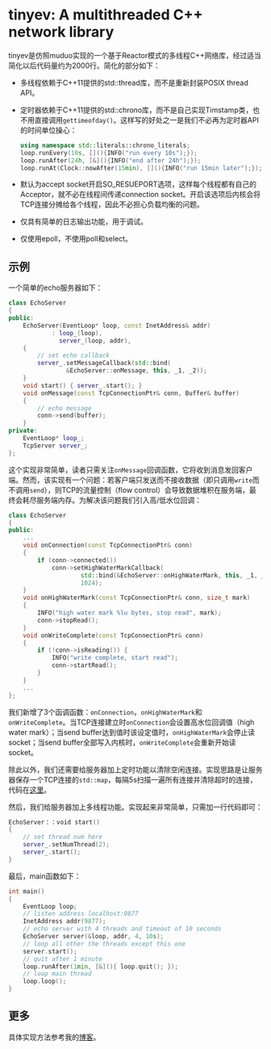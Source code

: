 # tinyev: A multithreaded C++ network library

tinyev是仿照muduo实现的一个基于Reactor模式的多线程C++网络库，经过适当简化以后代码量约为2000行。简化的部分如下：

- 多线程依赖于C++11提供的std::thread库，而不是重新封装POSIX thread API。

- 定时器依赖于C++11提供的std::chrono库，而不是自己实现Timstamp类，也不用直接调用`gettimeofday()`。这样写的好处之一是我们不必再为定时器API的时间单位操心：

  ```c++
  using namespace std::literals::chrono_literals;
  loop.runEvery(10s, [](){INFO("run every 10s");});
  loop.runAfter(24h, [&](){INFO("end after 24h");});
  loop.runAt(Clock::nowAfter(15min), [](){INFO("run 15min later");});
  ```

- 默认为accept socket开启SO_RESUEPORT选项，这样每个线程都有自己的Acceptor，就不必在线程间传递connection socket。开启该选项后内核会将TCP连接分摊给各个线程，因此不必担心负载均衡的问题。

- 仅具有简单的日志输出功能，用于调试。

- 仅使用epoll，不使用poll和select。

## 示例

一个简单的echo服务器如下：

```C++
class EchoServer
{
public:
	EchoServer(EventLoop* loop, const InetAddress& addr)
			: loop_(loop),
			  server_(loop, addr),
	{
        // set echo callback
		server_.setMessageCallback(std::bind(
				&EchoServer::onMessage, this, _1, _2));
	}
	void start() { server_.start(); }
	void onMessage(const TcpConnectionPtr& conn, Buffer& buffer)
	{
        // echo message
		conn->send(buffer);
	}
private:
	EventLoop* loop_;
	TcpServer server_;
};
```

这个实现非常简单，读者只需关注`onMessage`回调函数，它将收到消息发回客户端。然而，该实现有一个问题：若客户端只发送而不接收数据（即只调用`write`而不调用`send`），则TCP的流量控制（flow control）会导致数据堆积在服务端，最终会耗尽服务端内存。为解决该问题我们引入高/低水位回调：

```c++
class EchoServer
{
public:
    ...
    void onConnection(const TcpConnectionPtr& conn)
	{
		if (conn->connected())
            conn->setHighWaterMarkCallback(
                    std::bind(&EchoServer::onHighWaterMark, this, _1, _2),
                    1024);
	}
	void onHighWaterMark(const TcpConnectionPtr& conn, size_t mark)
	{
		INFO("high water mark %lu bytes, stop read", mark);
        conn->stopRead();
	}
	void onWriteComplete(const TcpConnectionPtr& conn)
	{
		if (!conn->isReading()) {
			INFO("write complete, start read");
			conn->startRead();
        }
	}
    ...
};
```

我们新增了3个函调函数：`onConnection`，`onHighWaterMark`和`onWriteComplete`。当TCP连接建立时`onConnection`会设置高水位回调值（high water mark）；当send buffer达到值时该设定值时，`onHighWaterMark`会停止读socket；当send buffer全部写入内核时，`onWriteComplete`会重新开始读socket。

除此以外，我们还需要给服务器加上定时功能以清除空闲连接。实现思路是让服务器保存一个TCP连接的`std::map`，每隔5s扫描一遍所有连接并清除超时的连接，代码在[这里](./trival/echo.cc)。

然后，我们给服务器加上多线程功能。实现起来非常简单，只需加一行代码即可：

```c++
EchoServer：：void start()
{
    // set thread num here
    server_.setNumThread(2);
    server_.start();
}
```

最后，main函数如下：

```c++
int main()
{
	EventLoop loop;
    // listen address localhost:9877
	InetAddress addr(9877);
    // echo server with 4 threads and timeout of 10 seconds
	EchoServer server(&loop, addr, 4, 10s);
    // loop all other the threads except this one
	server.start();
    // quit after 1 minute
	loop.runAfter(1min, [&](){ loop.quit(); });
    // loop main thread
	loop.loop();
}
```

## 更多

具体实现方法参考我的[博客](http://www.penggq.org/2017/09/%E5%A4%9A%E6%9C%BA%E5%B9%B6%E8%A1%8C%E6%B1%82%E8%A7%A3N%E7%9A%87%E5%90%8E%E9%97%AE%E9%A2%98)。
